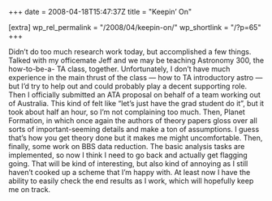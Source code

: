 +++
date = 2008-04-18T15:47:37Z
title = "Keepin’ On"

[extra]
wp_rel_permalink = "/2008/04/keepin-on/"
wp_shortlink = "/?p=65"
+++

Didn’t do too much research work today, but accomplished a few things. Talked
with my officemate Jeff and we may be teaching Astronomy 300, the how-to-be-a-
TA class, together. Unfortunately, I don’t have much experience in the main
thrust of the class — how to TA introductory astro — but I’d try to help out
and could probably play a decent supporting role.  Then I officially submitted
an ATA proposal on behalf of a team working out of Australia. This kind of
felt like “let’s just have the grad student do it”, but it took about half an
hour, so I’m not complaining too much.  Then, Planet Formation, in which once
again the authors of theory papers gloss over all sorts of important-seeming
details and make a ton of assumptions. I guess that’s how you get theory done
but it makes me might uncomfortable.  Then, finally, some work on BBS data
reduction. The basic analysis tasks are implemented, so now I think I need to
go back and actually get flagging going. That will be kind of interesting, but
also kind of annoying as I still haven’t cooked up a scheme that I’m happy
with. At least now I have the ability to easily check the end results as I
work, which will hopefully keep me on track.
